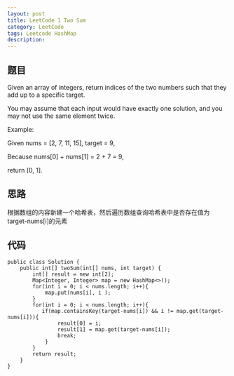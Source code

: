 ```yaml
---
layout: post
title: LeetCode 1 Two Sum
category: LeetCode
tags: Leetcode HashMap
description: 
---
```


## 题目
Given an array of integers, return indices of the two numbers such that they add up to a specific target.

You may assume that each input would have exactly one solution, and you may not use the same element twice.

Example:

Given nums = [2, 7, 11, 15], target = 9,

Because nums[0] + nums[1] = 2 + 7 = 9,

return [0, 1].

## 思路
根据数组的内容新建一个哈希表，然后遍历数组查询哈希表中是否存在值为target-nums[i]的元素

## 代码
```
public class Solution {
    public int[] twoSum(int[] nums, int target) {
        int[] result = new int[2];
        Map<Integer, Integer> map = new HashMap<>();
        for(int i = 0; i < nums.length; i++){
            map.put(nums[i], i );
        }
        for(int i = 0; i < nums.length; i++){
           if(map.containsKey(target-nums[i]) && i != map.get(target-nums[i])){
                result[0] = i;
                result[1] = map.get(target-nums[i]);
                break;
            }
        }
        return result;
    }
}
```


